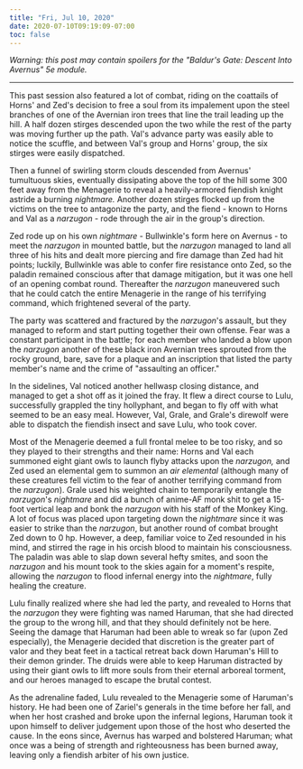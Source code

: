 ```yaml
---
title: "Fri, Jul 10, 2020"
date: 2020-07-10T09:19:09-07:00
toc: false
---
```


_Warning: this post may contain spoilers for the "Baldur's Gate: Descent Into Avernus" 5e module._

---

This past session also featured a lot of combat, riding on the coattails of Horns' and Zed's decision to free a soul from its impalement upon the steel branches of one of the Avernian iron trees that line the trail leading up the hill. A half dozen stirges descended upon the two while the rest of the party was moving further up the path. Val's advance party was easily able to notice the scuffle, and between Val's group and Horns' group, the six stirges were easily dispatched.

Then a funnel of swirling storm clouds descended from Avernus' tumultuous skies, eventually dissipating above the top of the hill some 300 feet away from the Menagerie to reveal a heavily-armored fiendish knight astride a burning _nightmare._ Another dozen stirges flocked up from the victims on the tree to antagonize the party, and the fiend - known to Horns and Val as a _narzugon_ - rode through the air in the group's direction.

Zed rode up on his own _nightmare_ - Bullwinkle's form here on Avernus - to meet the _narzugon_ in mounted battle, but the _narzugon_ managed to land all three of his hits and dealt more piercing and fire damage than Zed had hit points; luckily, Bullwinkle was able to confer fire resistance onto Zed, so the paladin remained conscious after that damage mitigation, but it was one hell of an opening combat round. Thereafter the _narzugon_ maneuvered such that he could catch the entire Menagerie in the range of his terrifying command, which frightened several of the party.

The party was scattered and fractured by the _narzugon_'s assault, but they managed to reform and start putting together their own offense. Fear was a constant participant in the battle; for each member who landed a blow upon the _narzugon_ another of these black iron Avernian trees sprouted from the rocky ground, bare, save for a plaque and an inscription that listed the party member's name and the crime of "assaulting an officer."

In the sidelines, Val noticed another hellwasp closing distance, and managed to get a shot off as it joined the fray. It flew a direct course to Lulu, successfully grappled the tiny hollyphant, and began to fly off with what seemed to be an easy meal. However, Val, Grale, and Grale's direwolf were able to dispatch the fiendish insect and save Lulu, who took cover.

Most of the Menagerie deemed a full frontal melee to be too risky, and so they played to their strengths and their name: Horns and Val each summoned eight giant owls to launch flyby attacks upon the _narzugon,_ and Zed used an elemental gem to summon an _air elemental_ (although many of these creatures fell victim to the fear of another terrifying command from the _narzugon_). Grale used his weighted chain to temporarily entangle the _narzugon_'s _nightmare_ and did a bunch of anime-AF monk shit to get a 15-foot vertical leap and bonk the _narzugon_ with his staff of the Monkey King. A lot of focus was placed upon targeting down the _nightmare_ since it was easier to strike than the _narzugon_, but another round of combat brought Zed down to 0 hp. However, a deep, familiar voice to Zed resounded in his mind, and stirred the rage in his orcish blood to maintain his consciousness. The paladin was able to slap down several hefty smites, and soon the _narzugon_ and his mount took to the skies again for a moment's respite, allowing the _narzugon_ to flood infernal energy into the _nightmare_, fully healing the creature.

Lulu finally realized where she had led the party, and revealed to Horns that the _narzugon_ they were fighting was named Haruman, that she had directed the group to the wrong hill, and that they should definitely not be here. Seeing the damage that Haruman had been able to wreak so far (upon Zed especially), the Menagerie decided that discretion is the greater part of valor and they beat feet in a tactical retreat back down Haruman's Hill to their demon grinder. The druids were able to keep Haruman distracted by using their giant owls to lift more souls from their eternal arboreal torment, and our heroes managed to escape the brutal contest.

As the adrenaline faded, Lulu revealed to the Menagerie some of Haruman's history. He had been one of Zariel's generals in the time before her fall, and when her host crashed and broke upon the infernal legions, Haruman took it upon himself to deliver judgement upon those of the host who deserted the cause. In the eons since, Avernus has warped and bolstered Haruman; what once was a being of strength and righteousness has been burned away, leaving only a fiendish arbiter of his own justice.

